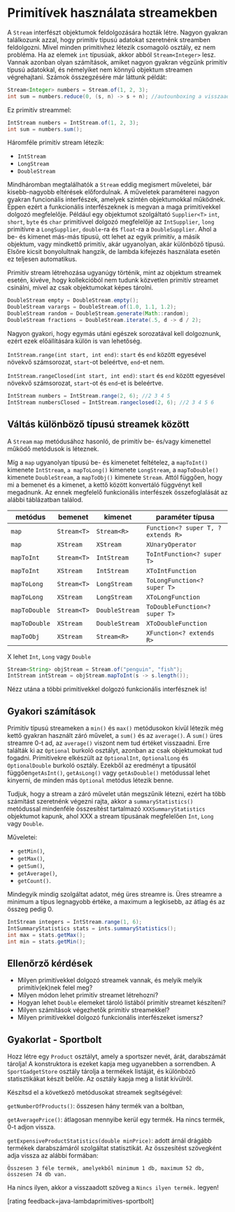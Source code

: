 # Primitívek használata streamekben

A `Stream` interfészt objektumok feldolgozására hozták létre. Nagyon gyakran találkozunk azzal, hogy primitív típusú adatokat szeretnénk streamben feldolgozni. Mivel minden primitívhez létezik csomagoló osztály, ez nem probléma. Ha az elemek `int` típusúak, akkor abból `Stream<Integer>` lesz. Vannak azonban olyan számítások, amiket nagyon gyakran végzünk primitív típusú adatokkal, és némelyiket nem könnyű objektum streamen végrehajtani. Számok összegzésére már láttunk példát:

```java
Stream<Integer> numbers = Stream.of(1, 2, 3);
int sum = numbers.reduce(0, (s, n) -> s + n); //autounboxing a visszaadott Integerre
```

Ez primitív streammel:

```java
IntStream numbers = IntStream.of(1, 2, 3);
int sum = numbers.sum();
```

Háromféle primitív stream létezik:

- `IntStream`
- `LongStream`
- `DoubleStream`

Mindháromban megtalálhatók a `Stream` eddig megismert műveletei, bár kisebb-nagyobb eltérések előfordulnak. A műveletek paraméterei nagyon gyakran funcionális interfészek, amelyek szintén objektumokkal működnek. Éppen ezért a funkcionális interfészeknek is megvan a maga primitívekkel dolgozó megfelelője. Például egy objektumot szolgáltató `Supplier<T>` `int`, `short`, `byte` és `char` primitívvel dolgozó megfelelője az `IntSupplier`, `long` primitívre a `LongSupplier`, `double`-ra és `float`-ra a `DoubleSupplier`. Ahol a be- és kimenet más-más típusú, ott lehet az egyik primitív, a másik objektum, vagy mindkettő primitív, akár ugyanolyan, akár különböző típusú. Elsőre kicsit bonyolultnak hangzik, de lambda kifejezés használata esetén ez teljesen automatikus. 

Primitív stream létrehozása ugyanúgy történik, mint az objektum streamek esetén, kivéve, hogy kollekcióból nem tudunk közvetlen primitív streamet csinálni, mivel az csak objektumokat képes tárolni. 

```java
DoubleStream empty = DoubleStream.empty();
DoubleStream varargs = DoubleStream.of(1.0, 1.1, 1.2);
DoubleStream random = DoubleStream.generate(Math::random);
DoubleStream fractions = DoubleStream.iterate(.5, d -> d / 2); 
```

Nagyon gyakori, hogy egymás utáni egészek sorozatával kell dolgoznunk, ezért ezek előállítására külön is van lehetőség.

`IntStream.range(int start, int end)`: `start` és `end` között egyesével növekvő számsorozat, `start`-ot beleértve, `end`-et nem.

`IntStream.rangeClosed(int start, int end)`: `start` és `end` között egyesével növekvő számsorozat, `start`-ot és `end`-et is beleértve.

```java
IntStream numbers = IntStream.range(2, 6); //2 3 4 5
IntStream numbersClosed = IntStream.rangeclosed(2, 6); //2 3 4 5 6
```

## Váltás különböző típusú streamek között

A `Stream` `map` metódusához hasonló, de primitív be- és/vagy kimenettel működő metódusok is léteznek.

Míg a `map` ugyanolyan típusú be- és kimenetet feltételez, a `mapToInt()` kimenete `IntStream`, `a mapToLong()` kimenete `LongStream`, a `mapToDouble()` kimenete `DoubleStream`, a `mapToObj()` kimenete `Stream`. Attól függően, hogy mi a bemenet és a kimenet, a kettő között konvertáló függvényt kell megadnunk. Az ennek megfelelő funkcionális interfészek összefoglalását az alábbi táblázatban találod.

| metódus       | bemenet     | kimenet        | paraméter típusa                   |
| ------------- | ----------- | -------------- | ---------------------------------- |
| `map`         | `Stream<T>` | `Stream<R>`    | `Function<? super T, ? extends R>` |
| `map`         | `XStream`   | `XStream`      | `XUnaryOperator`                   |
| `mapToInt`    | `Stream<T>` | `IntStream`    | `ToIntFunction<? super T>`         |
| `mapToInt`    | `XStream`   | `IntStream`    | `XToIntFunction`                   |
| `mapToLong`   | `Stream<T>` | `LongStream`   | `ToLongFunction<? super T>`        |
| `mapToLong`   | `XStream`   | `LongStream`   | `XToLongFunction`                  |
| `mapToDouble` | `Stream<T>` | `DoubleStream` | `ToDoubleFunction<? super T>`      |
| `mapToDouble` | `XStream`   | `DoubleStream` | `XToDoubleFunction`                |
| `mapToObj`    | `XStream`   | `Stream<R>`    | `XFunction<? extends R>`           |

X lehet `Int`, `Long` vagy `Double`

```java
Stream<String> objStream = Stream.of("penguin", "fish");
IntStream intStream = objStream.mapToInt(s -> s.length()); 
```

Nézz utána a többi primitívekkel dolgozó funkcionális interfésznek is!

## Gyakori számítások

Primitív típusú streameken a `min()` és `max()` metódusokon kívül létezik még kettő gyakran használt záró művelet, a `sum()` és az `average()`. A `sum()` üres streamre 0-t ad, az `average()` viszont nem tud értéket visszaadni. Erre találták ki az `Optional` burkoló osztályt, azonban az csak objektumokat tud fogadni. Primitívekre elkészült az `OptionalInt`, `OptionalLong` és `OptionalDouble` burkoló osztály. Ezekből az eredményt a típusától függően`getAsInt()`, `getAsLong()` vagy `getAsDouble()` metódussal lehet kinyerni, de minden más `Optional` metódus létezik benne.

Tudjuk, hogy a stream a záró művelet után megszűnik létezni, ezért ha több számítást szeretnénk végezni rajta, akkor a `summaryStatistics()` metódussal mindenféle összesítést tartalmazó `XXXSummaryStatistics` objektumot kapunk, ahol XXX a stream típusának megfelelően `Int`, `Long` vagy `Double`.

Műveletei:

- `getMin()`,
- `getMax()`,
- `getSum()`,
- `getAverage()`,
- `getCount()`.

Mindegyik mindig szolgáltat adatot, még üres streamre is. Üres streamre a minimum a típus legnagyobb értéke, a maximum a legkisebb, az átlag és az összeg pedig 0.

```java
IntStream integers = IntStream.range(1, 6);
IntSummaryStatistics stats = ints.summaryStatistics();
int max = stats.getMax();
int min = stats.getMin(); 
```

## Ellenőrző kérdések

- Milyen primitívekkel dolgozó streamek vannak, és melyik melyik primitív(ek)nek felel meg?
- Milyen módon lehet primitív streamet létrehozni?
- Hogyan lehet `Double` elemeket tároló listából primitív streamet készíteni?
- Milyen számítások végezhetők primitív streamekkel?
- Milyen primitívekkel dolgozó funkcionális interfészeket ismersz?

## Gyakorlat - Sportbolt

Hozz létre egy `Product` osztályt, amely a sportszer nevét, árát, darabszámát tárolja! A konstruktora is ezeket kapja meg ugyanebben a sorrendben. A `SportGadgetStore` osztály tárolja a termékek listáját, és különböző statisztikákat készít belőle. Az osztály kapja meg a listát kívülről. 

Készítsd el a következő metódusokat streamek segítségével:

`getNumberOfProducts()`: összesen hány termék van a boltban,

`getAveragePrice()`: átlagosan mennyibe kerül egy termék. Ha nincs termék, 0-t adjon vissza.

`getExpensiveProductStatistics(double minPrice)`: adott árnál drágább termékek darabszámáról szolgáltat statisztikát. Az összesítést szövegként adja vissza az alábbi formában:

`Összesen 3 féle termék, amelyekből minimum 1 db, maximum 52 db, összesen 74 db van.` 

Ha nincs ilyen, akkor a visszaadott szöveg a `Nincs ilyen termék.` legyen!

[rating feedback=java-lambdaprimitives-sportbolt]

